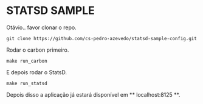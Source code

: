 # STATSD SAMPLE

Otávio.. favor clonar o repo.

```
git clone https://github.com/cs-pedro-azevedo/statsd-sample-config.git
```

Rodar o carbon primeiro.
```shell
make run_carbon
```

E depois rodar o StatsD.
```shell
make run_statsd
```

Depois disso a aplicação já estará disponível em ** localhost:8125 **.
